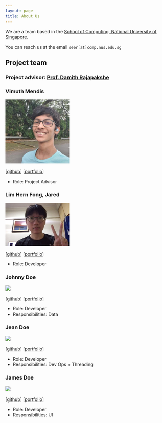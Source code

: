 ```yaml
---
layout: page
title: About Us
---
```


We are a team based in the [School of Computing, National University of Singapore](http://www.comp.nus.edu.sg).

You can reach us at the email `seer[at]comp.nus.edu.sg`

## Project team

### Project advisor: [Prof. Damith Rajapakshe](http://www.comp.nus.edu.sg/~damithch)

### Vimuth Mendis

<img src="images/vimuthm.png" width="200px">

[[github](https://github.com/VimuthM)]
[[portfolio](team/vimuthm.md)]

* Role: Project Advisor

### Lim Hern Fong, Jared

<img src="images/jaredlhf.png" width="200px">

[[github](http://github.com/jaredlhf)]
[[portfolio](team/jaredlhf.md)]

* Role: Developer

### Johnny Doe

<img src="images/.png" width="200px">

[[github](http://github.com/johndoe)] [[portfolio](team/johndoe.md)]

* Role: Developer
* Responsibilities: Data

### Jean Doe

<img src="images/johndoe.png" width="200px">

[[github](http://github.com/johndoe)]
[[portfolio](team/johndoe.md)]

* Role: Developer
* Responsibilities: Dev Ops + Threading

### James Doe

<img src="images/johndoe.png" width="200px">

[[github](http://github.com/johndoe)]
[[portfolio](team/johndoe.md)]

* Role: Developer
* Responsibilities: UI
